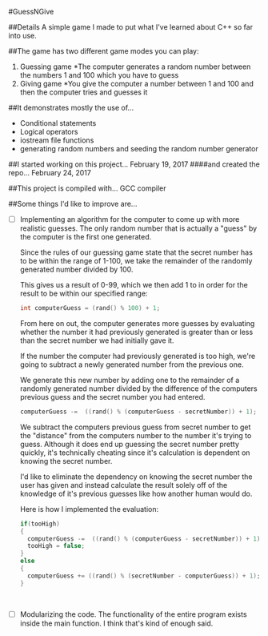 #GuessNGive

##Details
A simple game I made to put what I've learned about C++ so far into use. 

##The game has two different game modes you can play:
1. Guessing game
	*The computer generates a random number between the numbers 1 and 100 which you have to guess
2. Giving game
	*You give the computer a number between 1 and 100 and then the computer tries and guesses it	

##It demonstrates mostly the use of...
- Conditional statements
- Logical operators
- iostream file functions
- generating random numbers and seeding the random number generator

##I started working on this project...
February 19, 2017
####and created the repo...
February 24, 2017

##This project is compiled with...
GCC compiler

##Some things I'd like to improve are...
- [ ] Implementing an algorithm for the computer to come up with more realistic guesses. The only random number that is actually a "guess" by the computer is the first one generated. 
  
  Since the rules of our guessing game state that the secret number has to be within the range of 1-100, we take the remainder of the randomly generated number divided by 100. 

  This gives us a result of 0-99, which we then add 1 to in order for the result to be within our specified range:

  ```cpp
  int computerGuess = (rand() % 100) + 1;
  ```
  
  From here on out, the computer generates more guesses by evaluating whether the number it had previously generated is greater than or less than the secret number we had initially gave it. 

  If the number the computer had previously generated is too high, we're going to subtract a newly generated number from the previous one. 

  We generate this new number by adding one to the remainder of a randomly generated number divided by the difference of the computers previous guess and the secret number you had entered. 

  ```cpp
  computerGuess -=  ((rand() % (computerGuess - secretNumber)) + 1);
  ```

  We subtract the computers previous guess from secret number to get the "distance" from the computers number to the number it's trying to guess. Although it does end up guessing the secret number pretty quickly, it's technically cheating since it's calculation is dependent on knowing the secret number.

  I'd like to eliminate the dependency on knowing the secret number the user has given and instead calculate the result solely off of the knowledge of it's previous guesses like how another human would do.

  Here is how I implemented the evaluation: 

  ```cpp
  if(tooHigh)
  {
  	computerGuess -=  ((rand() % (computerGuess - secretNumber)) + 1);
  	tooHigh = false;
  }
  else
  {	
    computerGuess += ((rand() % (secretNumber - computerGuess)) + 1);						
  }
  ```
  <br />
- [ ] Modularizing the code.
  The functionality of the entire program exists inside the main function. I think that's kind of enough said.

